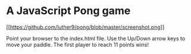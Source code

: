 # A JavaScript Pong game

[[https://github.com/luther9/pong/blob/master/screenshot.png]]

Point your browser to the index.html file. Use the Up/Down arrow keys to move
your paddle. The first player to reach 11 points wins!

